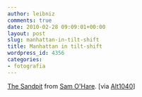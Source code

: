 ```yaml
---
author: leibniz
comments: true
date: 2010-02-28 09:09:01+00:00
layout: post
slug: manhattan-in-tilt-shift
title: Manhattan in tilt-shift
wordpress_id: 4356
categories:
- fotografia
---
```




[The Sandpit](http://vimeo.com/9679622) from [Sam O'Hare](http://vimeo.com/user1639813). [via [Alt1040](http://alt1040.com/)]
